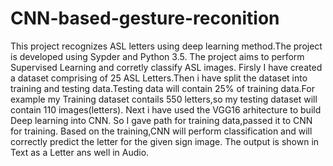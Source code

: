 # CNN-based-gesture-reconition
This project recognizes ASL letters using deep learning method.The project is developed using Sypder and Python 3.5.
The project aims to perform Supervised Learning and corretly classify ASL images.
Firsly I have created a dataset comprising of 25 ASL Letters.Then i have split the dataset into training and testing data.Testing data will contain 25% of training data.For example my Training dataset contails 550 letters,so my testing dataset will contain 110 images(letters).
Next i have used the VGG16 arhitecture to build Deep learning into CNN.
So I gave path for training data,passed it to CNN for training.
Based on the training,CNN will perform classification and will correctly predict the letter for the given sign image.
The output is shown in Text as a Letter ans well in Audio.
